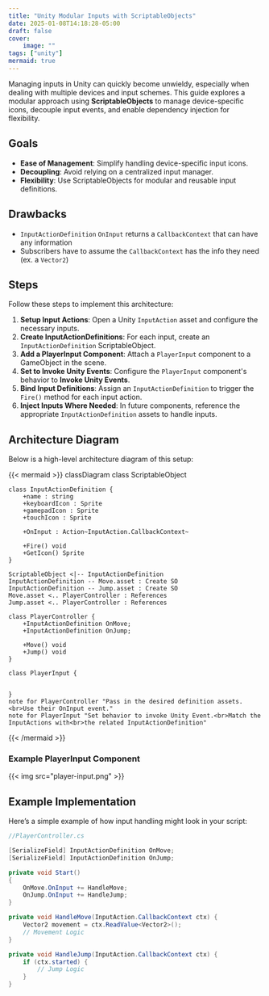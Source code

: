 ```yaml
---
title: "Unity Modular Inputs with ScriptableObjects"
date: 2025-01-08T14:18:28-05:00
draft: false
cover:
    image: ""
tags: ["unity"]
mermaid: true
---
```


Managing inputs in Unity can quickly become unwieldy, especially when dealing with multiple devices and input schemes. This guide explores a modular approach using **ScriptableObjects** to manage device-specific icons, decouple input events, and enable dependency injection for flexibility.

## Goals

- **Ease of Management**: Simplify handling device-specific input icons.
- **Decoupling**: Avoid relying on a centralized input manager.
- **Flexibility**: Use ScriptableObjects for modular and reusable input definitions.

## Drawbacks

- `InputActionDefinition` `OnInput` returns a `CallbackContext` that can have any information
- Subscribers have to assume the `CallbackContext` has the info they need (ex. a `Vector2`)

## Steps

Follow these steps to implement this architecture:

1. **Setup Input Actions**: Open a Unity `InputAction` asset and configure the necessary inputs.
2. **Create InputActionDefinitions**: For each input, create an `InputActionDefinition` ScriptableObject.
3. **Add a PlayerInput Component**: Attach a `PlayerInput` component to a GameObject in the scene.
4. **Set to Invoke Unity Events**: Configure the `PlayerInput` component's behavior to **Invoke Unity Events**.
5. **Bind Input Definitions**: Assign an `InputActionDefinition` to trigger the `Fire()` method for each input action.
6. **Inject Inputs Where Needed**: In future components, reference the appropriate `InputActionDefinition` assets to handle inputs.

## Architecture Diagram

Below is a high-level architecture diagram of this setup:

{{< mermaid >}}
classDiagram
    class ScriptableObject
    
    class InputActionDefinition {
        +name : string
        +keyboardIcon : Sprite
        +gamepadIcon : Sprite
        +touchIcon : Sprite

        +OnInput : Action~InputAction.CallbackContext~

        +Fire() void
        +GetIcon() Sprite
    }

    ScriptableObject <|-- InputActionDefinition
    InputActionDefinition -- Move.asset : Create SO
    InputActionDefinition -- Jump.asset : Create SO
    Move.asset <.. PlayerController : References
    Jump.asset <.. PlayerController : References

    class PlayerController {
        +InputActionDefinition OnMove;
        +InputActionDefinition OnJump;

        +Move() void
        +Jump() void
    }

    class PlayerInput {


    }
    note for PlayerController "Pass in the desired definition assets.<br>Use their OnInput event."
    note for PlayerInput "Set behavior to invoke Unity Event.<br>Match the InputActions with<br>the related InputActionDefinition"
{{< /mermaid >}}

### Example PlayerInput Component

{{< img src="player-input.png" >}}

## Example Implementation

Here’s a simple example of how input handling might look in your script:

```csharp
//PlayerController.cs

[SerializeField] InputActionDefinition OnMove;
[SerializeField] InputActionDefinition OnJump;

private void Start()
{
    OnMove.OnInput += HandleMove;
    OnJump.OnInput += HandleJump;
}

private void HandleMove(InputAction.CallbackContext ctx) {
    Vector2 movement = ctx.ReadValue<Vector2>();
    // Movement Logic
}

private void HandleJump(InputAction.CallbackContext ctx) {
    if (ctx.started) {
        // Jump Logic
    }
}
```